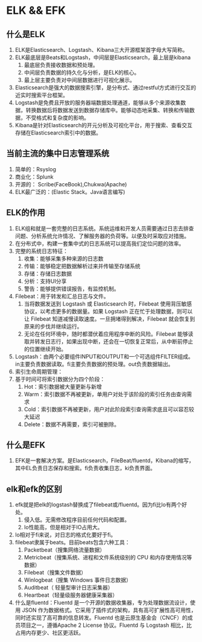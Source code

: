 # ELK && EFK
## 什么是ELK
1. ELK是Elasticsearch、Logstash、Kibana三大开源框架首字母大写简称。
2. ELK最底层是Beats和Logstash，中间层是Elasticsearch，最上层是kibana
   1. 最底层负责接收数据和预处理。
   2. 中间层负责数据的持久化与分析，是ELK的核心。
   3. 最上层主要负责对中间层数据进行可视化展示。
3. Elasticsearch是强大的数据搜索引擎，是分布式、通过restful方式进行交互的近实时搜索平台框架。
4. Logstash是免费且开放的服务器端数据处理通道，能够从多个来源收集数据，转换数据后将数据发送到数据存储库中。能够动态地采集、转换和传输数据，不受格式和复杂度的影响。
5. Kibana是针对Elasticsearch的开元分析及可视化平台，用于搜索、查看交互存储在Elasticsearch索引中的数据。
## 当前主流的集中日志管理系统
1. 简单的：Rsyslog
2. 商业化：Splunk
3. 开源的： Scribe(FaceBook),Chukwa(Apache)
4. ELK最广泛的：(Elastic Stack。Java语言编写)
## ELK的作用
1. ELK组和就是一套完整的日志系统。系统运维和开发人员需要通过日志去排查问题、分析系统允许情况、了解服务器的负荷等。以便及时采取应对措施。
2. 在分布式中，构建一套集中式的日志系统可以提高我们定位问题的效率。
3. 完整的系统日志特征：
   1. 收集：能够采集多种来源的日志数
   2. 传输：能够稳定把数据解析过来并传输至存储系统
   3. 存储：存储日志数据
   4. 分析：支持UI分享
   5. 警告：能够提供错误报告，有监控机制。
4. Filebeat：用于转发和汇总日志与文件。
   1. 当将数据发送到 Logstash 或 Elasticsearch 时，Filebeat 使用背压敏感协议，以考虑更多的数据量。如果 Logstash 正在忙于处理数据，则可以让 Filebeat 知道减慢读取速度。一旦拥堵得到解决，Filebeat 就会恢复到原来的步伐并继续运行。
   2. 无论在任何环境中，随时都潜伏着应用程序中断的风险。Filebeat 能够读取并转发日志行，如果出现中断，还会在一切恢复正常后，从中断前停止的位置继续开始。
5. Logstash：由两个必要组件INPUT和OUTPUT和一个可选组件FILTER组成。in主要负责数据读取。fi主要负责数据的预处理。out负责数据输出。
6. 索引生命周期管理：
7. 基于时间可将索引数据分为四个阶段：
   1. Hot：索引数据被大量更新与新增
   2. Warm：索引数据不再被更新，单用户对处于该阶段的索引任务由查询需求
   3. Cold：索引数据不再被更新，用户对此阶段索引查询需求底且可以容忍较大延迟
   4. Delete：数据不再需要，索引可被删除。
## 什么是EFK
1. EFK是一套解决方案。是Elasticsearch，FileBeat/fluentd，Kibana的缩写，其中EL负责日志保存和搜索。fi负责收集日志，ki负责界面。
## elk和efk的区别
1. efk就是把elk的logstash替换成了filebeat或/fluentd。因为fi比lo有两个好处。
   1. 侵入低。无需修改程序目前任何代码和配置。
   2. lo性能高，但是相对于IO占用大。
2. lo相对于fi来说，对日志的格式化要好于fi。
3. filebeat隶属于beats。目前beats包含六种工具：
   1. Packetbeat（搜集网络流量数据）
   2. Metricbeat（搜集系统、进程和文件系统级别的 CPU 和内存使用情况等数据）
   3. Filebeat（搜集文件数据）
   4. Winlogbeat（搜集 Windows 事件日志数据）
   5. Auditbeat（ 轻量型审计日志采集器）
   6. Heartbeat（轻量级服务器健康采集器）
4. 什么是fluentd：Fluentd 是一个开源的数据收集器，专为处理数据流设计，使用 JSON 作为数据格式。它采用了插件式的架构，具有高可扩展性高可用性，同时还实现了高可靠的信息转发。Fluentd 也是云原生基金会（CNCF）的成员项目之一，遵循Apache 2 License 协议。Fluentd 与 Logstash 相比，比占用内存更少、社区更活跃。
